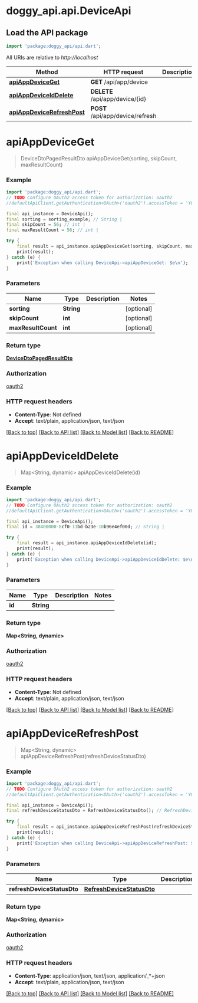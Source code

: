 # doggy_api.api.DeviceApi

## Load the API package
```dart
import 'package:doggy_api/api.dart';
```

All URIs are relative to *http://localhost*

Method | HTTP request | Description
------------- | ------------- | -------------
[**apiAppDeviceGet**](DeviceApi.md#apiappdeviceget) | **GET** /api/app/device | 
[**apiAppDeviceIdDelete**](DeviceApi.md#apiappdeviceiddelete) | **DELETE** /api/app/device/{id} | 
[**apiAppDeviceRefreshPost**](DeviceApi.md#apiappdevicerefreshpost) | **POST** /api/app/device/refresh | 


# **apiAppDeviceGet**
> DeviceDtoPagedResultDto apiAppDeviceGet(sorting, skipCount, maxResultCount)



### Example
```dart
import 'package:doggy_api/api.dart';
// TODO Configure OAuth2 access token for authorization: oauth2
//defaultApiClient.getAuthentication<OAuth>('oauth2').accessToken = 'YOUR_ACCESS_TOKEN';

final api_instance = DeviceApi();
final sorting = sorting_example; // String | 
final skipCount = 56; // int | 
final maxResultCount = 56; // int | 

try {
    final result = api_instance.apiAppDeviceGet(sorting, skipCount, maxResultCount);
    print(result);
} catch (e) {
    print('Exception when calling DeviceApi->apiAppDeviceGet: $e\n');
}
```

### Parameters

Name | Type | Description  | Notes
------------- | ------------- | ------------- | -------------
 **sorting** | **String**|  | [optional] 
 **skipCount** | **int**|  | [optional] 
 **maxResultCount** | **int**|  | [optional] 

### Return type

[**DeviceDtoPagedResultDto**](DeviceDtoPagedResultDto.md)

### Authorization

[oauth2](../README.md#oauth2)

### HTTP request headers

 - **Content-Type**: Not defined
 - **Accept**: text/plain, application/json, text/json

[[Back to top]](#) [[Back to API list]](../README.md#documentation-for-api-endpoints) [[Back to Model list]](../README.md#documentation-for-models) [[Back to README]](../README.md)

# **apiAppDeviceIdDelete**
> Map<String, dynamic> apiAppDeviceIdDelete(id)



### Example
```dart
import 'package:doggy_api/api.dart';
// TODO Configure OAuth2 access token for authorization: oauth2
//defaultApiClient.getAuthentication<OAuth>('oauth2').accessToken = 'YOUR_ACCESS_TOKEN';

final api_instance = DeviceApi();
final id = 38400000-8cf0-11bd-b23e-10b96e4ef00d; // String | 

try {
    final result = api_instance.apiAppDeviceIdDelete(id);
    print(result);
} catch (e) {
    print('Exception when calling DeviceApi->apiAppDeviceIdDelete: $e\n');
}
```

### Parameters

Name | Type | Description  | Notes
------------- | ------------- | ------------- | -------------
 **id** | **String**|  | 

### Return type

**Map<String, dynamic>**

### Authorization

[oauth2](../README.md#oauth2)

### HTTP request headers

 - **Content-Type**: Not defined
 - **Accept**: text/plain, application/json, text/json

[[Back to top]](#) [[Back to API list]](../README.md#documentation-for-api-endpoints) [[Back to Model list]](../README.md#documentation-for-models) [[Back to README]](../README.md)

# **apiAppDeviceRefreshPost**
> Map<String, dynamic> apiAppDeviceRefreshPost(refreshDeviceStatusDto)



### Example
```dart
import 'package:doggy_api/api.dart';
// TODO Configure OAuth2 access token for authorization: oauth2
//defaultApiClient.getAuthentication<OAuth>('oauth2').accessToken = 'YOUR_ACCESS_TOKEN';

final api_instance = DeviceApi();
final refreshDeviceStatusDto = RefreshDeviceStatusDto(); // RefreshDeviceStatusDto | 

try {
    final result = api_instance.apiAppDeviceRefreshPost(refreshDeviceStatusDto);
    print(result);
} catch (e) {
    print('Exception when calling DeviceApi->apiAppDeviceRefreshPost: $e\n');
}
```

### Parameters

Name | Type | Description  | Notes
------------- | ------------- | ------------- | -------------
 **refreshDeviceStatusDto** | [**RefreshDeviceStatusDto**](RefreshDeviceStatusDto.md)|  | [optional] 

### Return type

**Map<String, dynamic>**

### Authorization

[oauth2](../README.md#oauth2)

### HTTP request headers

 - **Content-Type**: application/json, text/json, application/_*+json
 - **Accept**: text/plain, application/json, text/json

[[Back to top]](#) [[Back to API list]](../README.md#documentation-for-api-endpoints) [[Back to Model list]](../README.md#documentation-for-models) [[Back to README]](../README.md)


